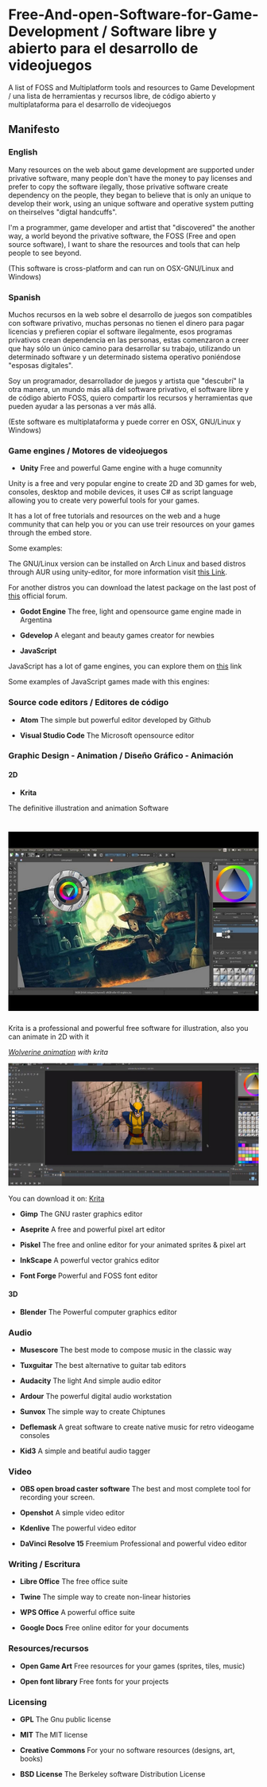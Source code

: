 # Free-And-open-Software-for-Game-Development / Software libre y abierto para el desarrollo de videojuegos

A list of FOSS and Multiplatform tools and resources to Game Development / una lista de herramientas y recursos libre, de código abierto y multiplataforma para el desarrollo de videojuegos

## Manifesto

### English

Many resources on the web about game development are supported under privative software, many people don't have the money to pay licenses and prefer to copy the software ilegally, those privative software create dependency on the people, they began to believe that is only an unique to develop their work, using an unique software and operative system putting on theirselves "digtal handcuffs".

I'm a programmer, game developer and artist that "discovered" the another way, a world beyond the privative software, the FOSS (Free and open source software), I want to share the resources and tools that can help people to see beyond.

(This software is cross-platform and can run on OSX-GNU/Linux and Windows)

### Spanish

Muchos recursos en la web sobre el desarrollo de juegos son compatibles con software privativo, muchas personas no tienen el dinero para pagar licencias y prefieren copiar el software ilegalmente, esos programas privativos crean dependencia en las personas, estas comenzaron a creer que hay sólo un único camino para desarrollar su trabajo, utilizando un determinado software y un determinado sistema operativo poniéndose "esposas digitales".

Soy un programador, desarrollador de juegos y artista que "descubrí" la otra manera, un mundo más allá del software privativo, el software libre y de código abierto FOSS, quiero compartir los recursos y herramientas que pueden ayudar a las personas a ver más allá.

(Este software es multiplataforma y puede correr en OSX, GNU/Linux y Windows)

### Game engines / Motores de videojuegos

* **Unity**
Free and powerful Game engine with a huge comunnity

Unity is a free and very popular engine to create 2D and 3D games for web, consoles, desktop and mobile devices, it uses C# as script language allowing you to create very powerful tools for your games.

It has a lot of free tutorials and resources on the web and a huge community that can help you or you can use treir resources on your games through the embed store.

Some examples:


The GNU/Linux version can be installed on Arch Linux and based distros through AUR using unity-editor, for more information visit [this Link](https://wiki.archlinux.org/index.php/Unity3D).

For another distros you can download the latest package on the last post of [this](https://forum.unity.com/threads/unity-on-linux-release-notes-and-known-issues.350256/) official forum.

* **Godot Engine**
The free, light and opensource game engine made in Argentina

* **Gdevelop**
A elegant and beauty games creator for newbies

* **JavaScript**

JavaScript has a lot of game engines, you can explore them on [this](https://github.com/collections/javascript-game-engines) link

Some examples of JavaScript games made with this engines:

### Source code editors / Editores de código

* **Atom**
The simple but powerful editor developed by Github

* **Visual Studio Code**
The Microsoft opensource editor

### Graphic Design - Animation / Diseño Gráfico - Animación

#### 2D

* **Krita**

The definitive illustration and animation Software

![alt text ](https://github.com/DavidLatorre/Free-And-open-Software-for-Game-Development/blob/master/Assets/Krita.jpeg "krita Screenshot")
===

Krita is a professional and powerful free software for illustration, also you can animate in 2D with it

*[Wolverine animation](https://www.youtube.com/watch?v=wCeIrwkvP68) with krita*

![alt text ](https://github.com/DavidLatorre/Free-And-open-Software-for-Game-Development/blob/master/Assets/krita_wolwerine_screenshot.jpeg "wolverine Animation Process")

You can download it on: [Krita](https://krita.org/)

* **Gimp**
The GNU raster graphics editor

* **Aseprite**
A free and powerful pixel art editor

* **Piskel**
The free and online editor for your animated sprites & pixel art

* **InkScape**
A powerful vector grahics editor

* **Font Forge**
Powerful and FOSS font editor

#### 3D

* **Blender**
The Powerful computer graphics editor

### Audio

* **Musescore**
The best mode to compose music in the classic way

* **Tuxguitar**
The best alternative to guitar tab editors

* **Audacity**
The light And simple audio editor

* **Ardour**
The powerful digital audio workstation

* **Sunvox**
The simple way to create Chiptunes

* **Deflemask**
A great software to create native music for retro videogame consoles

* **Kid3**
A simple and beatiful audio tagger

### Video

* **OBS open broad caster software** 
The best and most complete tool for recording your screen.

* **Openshot** A simple video editor

* **Kdenlive** The powerful video editor

* **DaVinci Resolve 15** Freemium Professional and powerful video editor

### Writing / Escritura

* **Libre Office**
The free office suite

* **Twine**
The simple way to create non-linear histories

* **WPS Office**
A powerful office suite

* **Google Docs**
Free online editor for your documents

### Resources/recursos

* **Open Game Art**
Free resources for your games (sprites, tiles, music)

* **Open font library**
Free fonts for your projects

### Licensing 

* **GPL**
The Gnu public license

* **MIT**
The MIT license

* **Creative Commons**
For your no software resources (designs, art, books)

* **BSD License**
The Berkeley software Distribution License
